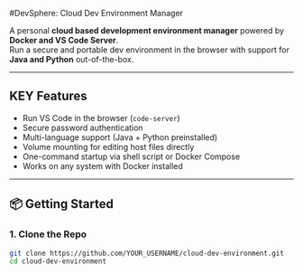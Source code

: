 #DevSphere: Cloud Dev Environment Manager

A personal **cloud based development environment manager** powered by **Docker and VS Code Server**.  
Run a secure and portable dev environment in the browser with support for **Java and Python** out-of-the-box.  

---

## KEY Features
- Run VS Code in the browser (`code-server`)  
- Secure password authentication  
- Multi-language support (Java + Python preinstalled)  
- Volume mounting for editing host files directly  
- One-command startup via shell script or Docker Compose  
- Works on any system with Docker installed  

---

## 📦 Getting Started

### 1. Clone the Repo
```bash
git clone https://github.com/YOUR_USERNAME/cloud-dev-environment.git
cd cloud-dev-environment
